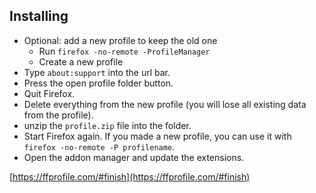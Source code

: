 ## Installing

* Optional: add a new profile to keep the old one
    * Run `firefox -no-remote -ProfileManager`
    * Create a new profile
* Type `about:support` into the url bar.
* Press the open profile folder button.
* Quit Firefox.
* Delete everything from the new profile (you will lose all existing data from the profile).
* unzip the `profile.zip` file into the folder.
* Start Firefox again. If you made a new profile, you can use it with `firefox -no-remote -P profilename`.
* Open the addon manager and update the extensions.

[https://ffprofile.com/#finish](https://ffprofile.com/#finish)
